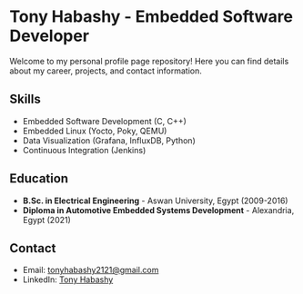 # Tony Habashy - Embedded Software Developer

Welcome to my personal profile page repository! Here you can find details about my career, projects, and contact information.

## Skills

- Embedded Software Development (C, C++)
- Embedded Linux (Yocto, Poky, QEMU)
- Data Visualization (Grafana, InfluxDB, Python)
- Continuous Integration (Jenkins)

## Education

- **B.Sc. in Electrical Engineering** - Aswan University, Egypt (2009-2016)
- **Diploma in Automotive Embedded Systems Development** - Alexandria, Egypt (2021)

## Contact

- Email: [tonyhabashy2121@gmail.com](mailto:tonyhabashy2121@gmail.com)
- LinkedIn: [Tony Habashy](https://www.linkedin.com/in/tony-habashy-)

